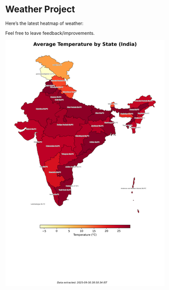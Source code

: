 # Weather Project

Here’s the latest heatmap of weather:

Feel free to leave feedback/improvements.

![India Heatmap](docs/assets/india_heatmap.png?v=DBEBE4)

